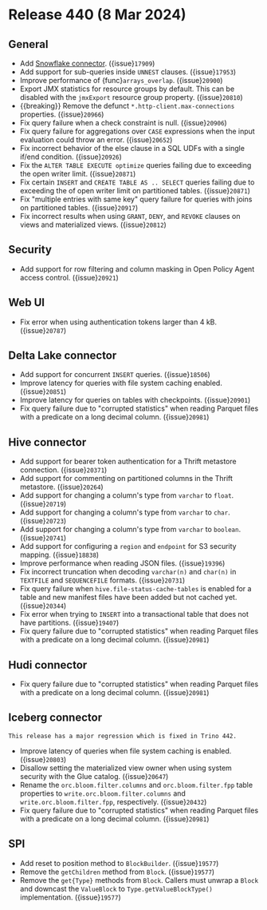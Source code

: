 # Release 440 (8 Mar 2024)

## General

* Add [Snowflake connector](/connector/snowflake). ({issue}`17909`)
* Add support for sub-queries inside `UNNEST` clauses. ({issue}`17953`)
* Improve performance of {func}`arrays_overlap`. ({issue}`20900`)
* Export JMX statistics for resource groups by default. This can be disabled
  with the `jmxExport` resource group property. ({issue}`20810`)
* {{breaking}} Remove the defunct `*.http-client.max-connections` properties.
  ({issue}`20966`)
* Fix query failure when a check constraint is null. ({issue}`20906`)
* Fix query failure for aggregations over `CASE` expressions when the input
  evaluation could throw an error. ({issue}`20652`)
* Fix incorrect behavior of the else clause in a SQL UDFs with a single
  if/end condition. ({issue}`20926`)
* Fix the `ALTER TABLE EXECUTE optimize` queries failing due to exceeding the
  open writer limit. ({issue}`20871`)
* Fix certain `INSERT` and `CREATE TABLE AS .. SELECT` queries failing due to
  exceeding the of open writer limit on partitioned tables. ({issue}`20871`)
* Fix "multiple entries with same key" query failure for queries with joins on
  partitioned tables. ({issue}`20917`)
* Fix incorrect results when using `GRANT`, `DENY`, and `REVOKE` clauses on
  views and materialized views. ({issue}`20812`)

## Security

* Add support for row filtering and column masking in Open Policy Agent access
  control. ({issue}`20921`)

## Web UI

* Fix error when using authentication tokens larger than 4 kB. ({issue}`20787`)

## Delta Lake connector

* Add support for concurrent `INSERT` queries. ({issue}`18506`)
* Improve latency for queries with file system caching enabled. ({issue}`20851`)
* Improve latency for queries on tables with checkpoints. ({issue}`20901`)
* Fix query failure due to "corrupted statistics" when reading Parquet files
  with a predicate on a long decimal column. ({issue}`20981`)

## Hive connector

* Add support for bearer token authentication for a Thrift metastore connection. ({issue}`20371`)
* Add support for commenting on partitioned columns in the Thrift metastore. ({issue}`20264`)
* Add support for changing a column's type from `varchar` to `float`. ({issue}`20719`)
* Add support for changing a column's type from `varchar` to `char`. ({issue}`20723`)
* Add support for changing a column's type from `varchar` to `boolean`. ({issue}`20741`)
* Add support for configuring a `region` and `endpoint` for S3 security mapping. ({issue}`18838`)
* Improve performance when reading JSON files. ({issue}`19396`)
* Fix incorrect truncation when decoding `varchar(n)` and `char(n)` in
  `TEXTFILE` and `SEQUENCEFILE` formats. ({issue}`20731`)
* Fix query failure when `hive.file-status-cache-tables` is enabled for a table
  and new manifest files have been added but not cached yet. ({issue}`20344`)
* Fix error when trying to `INSERT` into a transactional table that does not
  have partitions. ({issue}`19407`)
* Fix query failure due to "corrupted statistics" when reading Parquet files
  with a predicate on a long decimal column. ({issue}`20981`)

## Hudi connector

* Fix query failure due to "corrupted statistics" when reading Parquet files
  with a predicate on a long decimal column. ({issue}`20981`)

## Iceberg connector

```{warning}
This release has a major regression which is fixed in Trino 442.
```

* Improve latency of queries when file system caching is enabled. ({issue}`20803`)
* Disallow setting the materialized view owner when using system security with
  the Glue catalog. ({issue}`20647`)
* Rename the `orc.bloom.filter.columns` and `orc.bloom.filter.fpp` table
  properties to `write.orc.bloom.filter.columns` and
  `write.orc.bloom.filter.fpp`, respectively. ({issue}`20432`)
* Fix query failure due to "corrupted statistics" when reading Parquet files
  with a predicate on a long decimal column. ({issue}`20981`)

## SPI

* Add reset to position method to `BlockBuilder`. ({issue}`19577`)
* Remove the `getChildren` method from `Block`. ({issue}`19577`)
* Remove the `get{Type}` methods from `Block`.  Callers must unwrap a `Block`
  and downcast the `ValueBlock` to `Type.getValueBlockType()` implementation. ({issue}`19577`)

